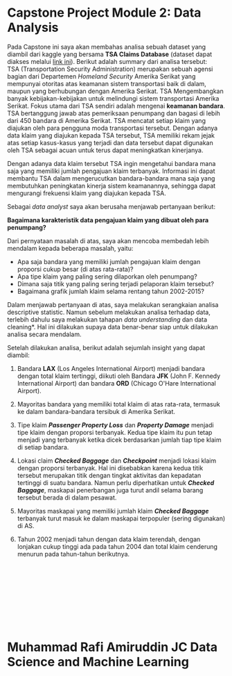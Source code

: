 # Capstone Project Module 2: Data Analysis
Pada Capstone ini saya akan membahas analisa sebuah dataset yang diambil dari kaggle yang bersama **TSA Claims Database** (dataset dapat diakses melalui [link ini](https://www.kaggle.com/datasets/terminal-security-agency/tsa-claims-database)). Berikut adalah summary dari analisa tersebut:
<br>
TSA (Transportation Security Administration) merupakan sebuah agensi bagian dari Departemen *Homeland Security* Amerika Serikat yang mempunyai otoritas atas keamanan sistem transportasi baik di dalam, maupun yang berhubungan dengan Amerika Serikat. TSA Mengembangkan banyak kebijakan-kebijakan untuk melindungi sistem transportasi Amerika Serikat. Fokus utama dari TSA sendiri adalah mengenai **keamanan bandara**. TSA bertanggung jawab atas pemeriksaan penumpang dan bagasi di lebih dari 450 bandara di Amerika Serikat. TSA mencatat setiap klaim yang diajukan oleh para pengguna moda transportasi tersebut. Dengan adanya data klaim yang diajukan kepada TSA tersebut, TSA memiliki rekam jejak atas setiap kasus-kasus yang terjadi dan data tersebut dapat digunakan oleh TSA sebagai acuan untuk terus dapat meningkatkan kinerjanya.

Dengan adanya data klaim tersebut TSA ingin mengetahui bandara mana saja yang memiliki jumlah pengajuan klaim terbanyak. Informasi ini dapat membantu TSA dalam mengerucutkan bandara-bandara mana saja yang membutuhkan peningkatan kinerja sistem keamanannya, sehingga dapat mengurangi frekuensi klaim yang diajukan kepada TSA.

Sebagai *data analyst* saya akan berusaha menjawab pertanyaan berikut:

**Bagaimana karakteristik data pengajuan klaim yang dibuat oleh para penumpang?**

Dari pernyataan masalah di atas, saya akan mencoba membedah lebih mendalam kepada beberapa masalah, yaitu:
- Apa saja bandara yang memiliki jumlah pengajuan klaim dengan proporsi cukup besar (di atas rata-rata)?
- Apa tipe klaim yang paling sering dilaporkan oleh penumpang?
- Dimana saja titik yang paling sering terjadi pelaporan klaim tersebut?
- Bagaimana grafik jumlah klaim selama rentang tahun 2002-2015?

Dalam menjawab pertanyaan di atas, saya melakukan serangkaian analisa descriptive statistic. Namun sebelum melakukan analisa terhadap data, terlebih dahulu saya melakukan tahapan *data understanding* dan data cleaning*. Hal ini dilakukan supaya data benar-benar siap untuk dilakukan analisa secara mendalam.

Setelah dilakukan analisa, berikut adalah sejumlah insight yang dapat diambil:

1. Bandara **LAX** (Los Angeles International Airport) menjadi bandara dengan total klaim tertinggi, diikuti oleh Bandara **JFK** (John F. Kennedy International Airport) dan bandara **ORD** (Chicago O'Hare International Airport).

2. Mayoritas bandara yang memiliki total klaim di atas rata-rata, termasuk ke dalam bandara-bandara tersibuk di Amerika Serikat.

3. Tipe klaim ***Passenger Property Loss*** dan ***Property Damage*** menjadi tipe klaim dengan proporsi terbanyak. Kedua tipe klaim itu pun tetap menjadi yang terbanyak ketika dicek berdasarkan jumlah tiap tipe klaim di setiap bandara.

4. Lokasi claim ***Checked Baggage*** dan ***Checkpoint*** menjadi lokasi klaim dengan proporsi terbanyak. Hal ini disebabkan karena kedua titik tersebut merupakan titik dengan tingkat aktivitas dan kepadatan tertinggi di suatu bandara. Namun perlu diperhatikan untuk ***Checked Baggage***, maskapai penerbangan juga turut andil selama barang tersebut berada di dalam pesawat.

5. Mayoritas maskapai yang memiliki jumlah klaim ***Checked Baggage*** terbanyak turut masuk ke dalam maskapai terpopuler (sering digunakan) di AS.

6. Tahun 2002 menjadi tahun dengan data klaim terendah, dengan lonjakan cukup tinggi ada pada tahun 2004 dan total klaim cenderung menurun pada tahun-tahun berikutnya.
<br>
<br>
<br>
<br>
<br>
<br>
<br>
<br>

# Muhammad Rafi Amiruddin JC Data Science and Machine Learning
